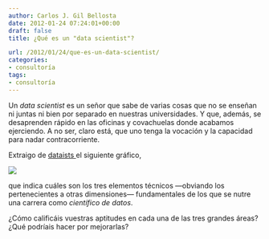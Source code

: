 ```yaml
---
author: Carlos J. Gil Bellosta
date: 2012-01-24 07:24:01+00:00
draft: false
title: ¿Qué es un "data scientist"?

url: /2012/01/24/que-es-un-data-scientist/
categories:
- consultoría
tags:
- consultoría
---
```


Un _data scientist_ es un señor que sabe de varias cosas que no se enseñan ni juntas ni bien por separado en nuestras universidades. Y que, además, se desaprenden rápido en las oficinas y covachuelas donde acabamos ejerciendo. A no ser, claro está, que uno tenga la vocación y la capacidad para nadar contracorriente.

Extraigo de [dataists ](http://www.dataists.com/2010/09/the-data-science-venn-diagram/)el siguiente gráfico,

[![](/wp-uploads/2012/01/Data_Science_VD.png#center)
](/wp-uploads/2012/01/Data_Science_VD.png#center)

que indica cuáles son los tres elementos técnicos —obviando los pertenecientes a otras dimensiones— fundamentales de los que se nutre una carrera como _científico de datos_.

¿Cómo calificáis vuestras aptitudes en cada una de las tres grandes áreas? ¿Qué podríais hacer por mejorarlas?
